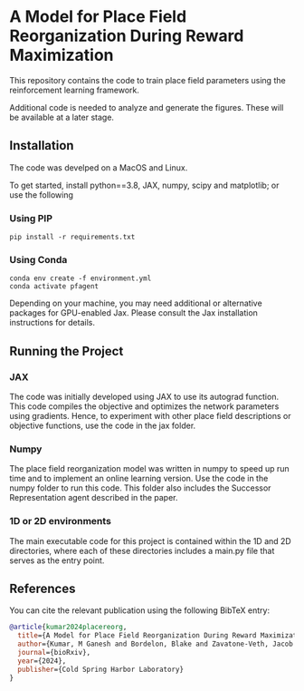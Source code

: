# A Model for Place Field Reorganization During Reward Maximization
This repository contains the code to train place field parameters using the reinforcement learning framework. 

Additional code is needed to analyze and generate the figures. These will be available at a later stage. 

## Installation
The code was develped on a MacOS and Linux.

To get started, install python==3.8, JAX, numpy, scipy and matplotlib; or use the following

### Using PIP 
```
pip install -r requirements.txt
```
### Using Conda
```
conda env create -f environment.yml
conda activate pfagent
```

Depending on your machine, you may need additional or alternative packages for GPU-enabled Jax. Please consult the Jax installation instructions for details.

## Running the Project

### JAX
The code was initially developed using JAX to use its autograd function. This code compiles the objective and optimizes the network parameters using gradients. Hence, to experiment with other place field descriptions or objective functions, use the code in the jax folder.

### Numpy
The place field reorganization model was written in numpy to speed up run time and to implement an online learning version. Use the code in the numpy folder to run this code. This folder also includes the Successor Representation agent described in the paper. 


### 1D or 2D environments
The main executable code for this project is contained within the 1D and 2D directories, where each of these directories includes a main.py file that serves as the entry point.


## References

You can cite the relevant publication using the following BibTeX entry:

```bibtex
@article{kumar2024placereorg,
  title={A Model for Place Field Reorganization During Reward Maximization},
  author={Kumar, M Ganesh and Bordelon, Blake and Zavatone-Veth, Jacob and Pehlevan, Cengiz},
  journal={bioRxiv},
  year={2024},
  publisher={Cold Spring Harbor Laboratory}
}
